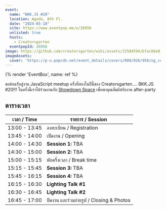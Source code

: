 ```yaml
---
event:
  name: "BKK.JS #20"
  location: Agoda, 8th Fl.
  date: "2024-05-18"
  site: https://www.eventpop.me/e/26956
  unlisted: true
  hosts:
    - Creatorsgarten
  eventpopId: 26956
image: https://github.com/creatorsgarten/wiki/assets/22584594/bfac66e0-0bb9-406f-826c-66332a185b53
imageAssets:
  cover: 'https://p-u.popcdn.net/event_details/covers/000/026/956/og_cover/defd6b464e6b2db055e70cc956cc0adf90a9edb9.png'
---
```


{% render 'EventBox', name: ref %}

ขอต้อนรับสู่งาน JavaScript meetup ครั้งที่สองในปีนี้ของ Creatorsgarten.... BKK.JS #20!!! ในครั้งนี้เราได้ร่วมงานกับ [Showdown Space](https://showdown.space/) เพื่อพาคุณสัมผัสกับงาน after-party

## ตารางเวลา

| เวลา / Time | รายการ / Session |
| - | - |
| 13:00 - 13:45 | ลงทะเบียน / Registration |
| 13:45 - 14:00 | เปิดงาน / Opening |
| 14:00 - 14:30 | **Session 1:** TBA |
| 14:30 - 15:00 | **Session 2:** TBA |
| 15:00 - 15:15 | พักครึ่งเวลา / Break time |
| 15:15 - 15:45 | **Session 3:** TBA |
| 15:45 - 16:15 | **Session 4:** TBA |
| 16:15 - 16:30 | **Lighting Talk #1** |
| 16:30 - 16:45 | **Lighting Talk #2** |
| 16:45 - 17:00 | ปิดงาน และร่วมถ่ายรูป / Closing & Photos |
